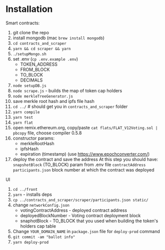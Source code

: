 # Installation

Smart contracts:
1. git clone the repo
2. install mongodb (mac `brew install mongodb`)
3. `cd contracts_and_scraper`
4. `yarn && cd scraper && yarn`
4. `./setupMongo.sh`
5. set .env (`cp .env.example .env`)
    * TOKEN_ADDRESS
    * FROM_BLOCK
    * TO_BLOCK
    * DECIMALS
6. `node setupDB.js`
7. `node scrape.js` - builds the map of token cap holders
8. `node merkleTreeGenerator.js`
9. save merkle root hash and ipfs file hash
10. `cd ../` # should get you in `contracts_and_scraper` folder
12. `yarn compile`
13. `yarn test`
14. `yarn flat`
15. open remix.ethereum.org, copy/paste 
`cat flats/FLAT_V12Voting.sol | pbcopy` 
file, choose compiler 0.5.8
16. constructor params:
    * merkleRootHash
    * ipfsHash
    * expiration (timestamp) (use https://www.epochconverter.com/)
17. deploy the contract and save the address
At this step you should have:
`snapshotBlock` (TO_BLOCK) param from .env file
`contractAddress`
`participants.json`
block number at which the contract was deployed

UI
1. `cd ../front`
2. `yarn` - installs deps
3. `cp ../contracts_and_scraper/scraper/participants.json static/`
4. change `networkConfig.json`
    * votingContractAddress - deployed contract address
    * deployedBlockNumber - Voting contract deployment block
    * snaphotBlock - TO_BLOCK that you used when building the token's holders cap table
5. Change `YOUR_DOMAIN_NAME` in `package.json` file for `deploy-prod` command
6. `git commit -am "ballot info"`
7. `yarn deploy-prod`